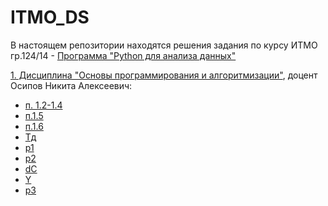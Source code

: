 # ITMO_DS

В настоящем репозитории находятся решения задания по курсу ИТМО 
гр.124/14 - [Программа "Python для анализа данных"](https://github.com/AndreyPovaliy/ITMO_DS/tree/main)


[1. Дисциплина "Основы программирования и алгоритмизации"](https://github.com/AndreyPovaliy/ITMO_DS/tree/main/01_Base), доцент Осипов Никита Алексеевич:											
  - [п. 1.2-1.4](https://github.com/AndreyPovaliy/ITMO_DS/blob/main/01_Base/01_Задания_по_курсу_ПовалийАА.docx)
  - [п.1.5](https://github.com/AndreyPovaliy/ITMO_DS/blob/main/01_Base/use_case.puml)
  - [п.1.6](https://github.com/AndreyPovaliy/ITMO_DS/blob/main/01_Base/diag_class.puml)
 - [Тд](https://github.com/AndreyPovaliy/ITMO_DS/blob/main/01_Base/data_types.py)
 - [р1](https://github.com/AndreyPovaliy/ITMO_DS/blob/main/01_Base/work_dt.py)
 - [р2](https://github.com/AndreyPovaliy/ITMO_DS/blob/main/01_Base/work_dt.py)
 - [dC](https://github.com/AndreyPovaliy/ITMO_DS/blob/main/01_Base/demoCost_задание.py)
 - [Y](https://github.com/AndreyPovaliy/ITMO_DS/blob/main/01_Base/Year_постановка%20задачи.py)
 - [р3](https://github.com/AndreyPovaliy/ITMO_DS/blob/main/01_Base/conditional.py)